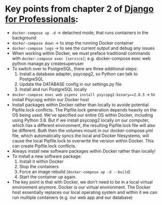 # Key points from chapter 2 of [Django for Professionals](https://djangoforprofessionals.com/):

- `docker-compose up -d` -> detached mode, that runs containers in the background
- `docker-compose down` -> to stop the running Docker container
- `docker-compose logs` -> to see the current output and debug any issues
- When working within Docker, we must preface traditional commands with `docker-compose exec [service]`; e.g. docker-compose exec web python manage.py createsuperuser
- To switch over to PostgreSQL, there are three additional steps:
  1. Install a database adapter, psycopg2, so Python can talk to PostgreSQL
  2. Update the DATABASE config in our settings.py file
  3. Install and run PostgreSQL locally
- `docker-compose exec web pipenv install psycopg2-binary==2.8.5` -> to install Psycopg wihtin our Docker host
- Install packages within Docker rather than locally to avoide potential Pipfile.lock conflicts. The Pipfile.lock generation depends heavily on the OS being used. We've specified our entire OS within Docker, including using Python 3.8. But if we install psycopg2 locally on our computer, which has a different environment, the resulting Pipfile.lock file will also be different. Buth then the volumes mount in our docker-compose.yml file, which automatically syncs the local and Docker filesystems, will cause the local Pipfile.lock to overwrite the version within Docker. This can create Pipfile.lock conflicts.
- Always install new software packages within Docker rather than locally!
- To install a new software package:
  1. Install it within Docker
  2. Stop the containers
  3. Force an image rebuild (`docker-compose up -d --build`)
  4. Start the container up again.
- The key point is that with Docker, we don't need to be in a local virtual environment anymore. Docker is our virtual environment. The Docker host essentially replaces our local operating system and within it we can run multiple containers (e.g. our web app and our database)
